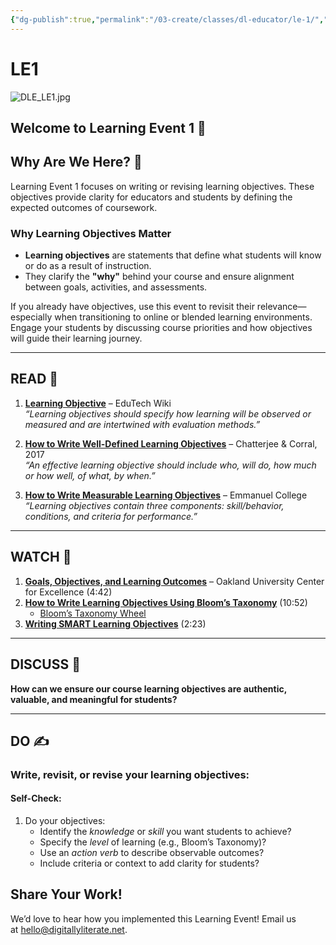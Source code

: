 ```yaml
---
{"dg-publish":true,"permalink":"/03-create/classes/dl-educator/le-1/","title":"Why Are We Here?","tags":["education","project-based-learning","digital-literacy"]}
---
```



# LE1

![DLE_LE1.jpg](/img/user/04%20META/%F0%9F%94%97%20Assets/DLE_LE1.jpg)

## Welcome to Learning Event 1 🎯

## Why Are We Here? 🌟

Learning Event 1 focuses on writing or revising learning objectives. These objectives provide clarity for educators and students by defining the expected outcomes of coursework.

### Why Learning Objectives Matter

- **Learning objectives** are statements that define what students will know or do as a result of instruction.
- They clarify the **"why"** behind your course and ensure alignment between goals, activities, and assessments.

If you already have objectives, use this event to revisit their relevance—especially when transitioning to online or blended learning environments. Engage your students by discussing course priorities and how objectives will guide their learning journey.

---

## READ 📖

1. [**Learning Objective**](http://edutechwiki.unige.ch/en/Learning_objective) – EduTech Wiki  
    _“Learning objectives should specify how learning will be observed or measured and are intertwined with evaluation methods.”_
    
2. [**How to Write Well-Defined Learning Objectives**](https://www.ncbi.nlm.nih.gov/pmc/articles/PMC5944406/) – Chatterjee & Corral, 2017  
    _“An effective learning objective should include who, will do, how much or how well, of what, by when.”_
    
3. [**How to Write Measurable Learning Objectives**](https://eclearn.emmanuel.edu/courses/1285497/pages/how-to-write-measurable-learning-objectives) – Emmanuel College  
    _“Learning objectives contain three components: skill/behavior, conditions, and criteria for performance.”_
    

---

## WATCH 🎥

1. [**Goals, Objectives, and Learning Outcomes**](https://youtu.be/g_Xm5IljYKQ) – Oakland University Center for Excellence (4:42)
2. [**How to Write Learning Objectives Using Bloom’s Taxonomy**](https://youtu.be/4DgkLV9h69Q) (10:52)
    - [Bloom’s Taxonomy Wheel](https://ep.jhu.edu/files/ep-blooms-wheel.pdf)
3. [**Writing SMART Learning Objectives**](https://youtu.be/jS9uvVm9ot4) (2:23)

---

## DISCUSS 💬

**How can we ensure our course learning objectives are authentic, valuable, and meaningful for students?**

---

## DO ✍️

### Write, revisit, or revise your learning objectives:

#### Self-Check:

1. Do your objectives:
    - Identify the _knowledge_ or _skill_ you want students to achieve?
    - Specify the _level_ of learning (e.g., Bloom’s Taxonomy)?
    - Use an _action verb_ to describe observable outcomes?
    - Include criteria or context to add clarity for students?

## Share Your Work!

We’d love to hear how you implemented this Learning Event! Email us at [hello@digitallyliterate.net](mailto:hello@digitallyliterate.net).